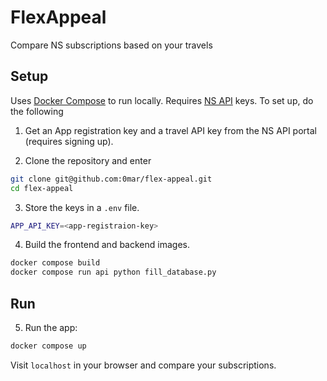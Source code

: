 # FlexAppeal

Compare NS subscriptions based on your travels

## Setup

Uses [Docker Compose](https://docs.docker.com/compose/) to run locally. Requires [NS API](https://www.ns.nl/en/travel-information/ns-api) keys. To set up, do the following

1. Get an App registration key and a travel API key from the NS API portal (requires signing up).

2. Clone the repository and enter
```bash
git clone git@github.com:0mar/flex-appeal.git
cd flex-appeal
```

3. Store the keys in a `.env` file.
```bash
APP_API_KEY=<app-registraion-key>
```

4. Build the frontend and backend images.
```bash
docker compose build
docker compose run api python fill_database.py
```

## Run

5. Run the app:
```bash
docker compose up
```

Visit `localhost` in your browser and compare your subscriptions.
